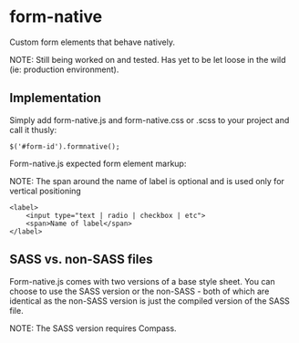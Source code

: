 form-native
===========

Custom form elements that behave natively.

NOTE: Still being worked on and tested. Has yet to be let loose in the wild (ie: production environment).


Implementation
--------------

Simply add form-native.js and form-native.css or .scss to your project and call it thusly:

    $('#form-id').formnative();


Form-native.js expected form element markup:

NOTE: The span around the name of label is optional and is used only for vertical positioning

	<label>
		<input type="text | radio | checkbox | etc">
		<span>Name of label</span>
	</label>


SASS vs. non-SASS files
-----------------------

Form-native.js comes with two versions of a base style sheet. You can choose to use the SASS version or the non-SASS - both of which are identical
as the non-SASS version is just the compiled version of the SASS file.

NOTE: The SASS version requires Compass.
